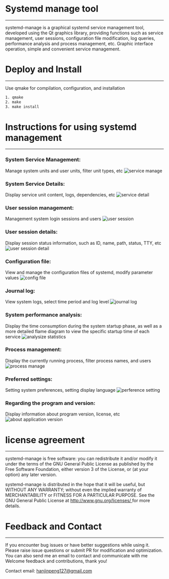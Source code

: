 
# Systemd manage tool
---
systemd-manage is a graphical systemd service management tool, developed using the Qt graphics library, providing functions such as service management, user sessions, configuration file modification, log queries, performance analysis and process management, etc.
Graphic interface operation, simple and convenient service management.

# Deploy and Install
---
Use qmake for compilation, configuration, and installation

```bash
1. qmake
2. make
3. make install
```



# Instructions for using systemd management
---
### System Service Management:
Manage system units and user units, filter unit types, etc
![service manage](./images/en/service-manage-view-1.png "systemd service unit manage")

### System Service Details:
Display service unit content, logs, dependencies, etc
![service detail](images/en/service-detail-view-1.png "service unit detail")

### User session management:
Management system login sessions and users
![user session](images/en/user-session-view-1.png "user session info")

### User session details:
Display session status information, such as ID, name, path, status, TTY, etc
![user session detail](images/en/user-session-detail-1.png "show user session detail")

### Configuration file:
View and manage the configuration files of systemd, modify parameter values
![config file](images/en/config-file-view-1.png "config file info")

### Journal log:
View system logs, select time period and log level
![journal log](images/en/journal-log-view-1.png "show journal log")

### System performance analysis:
Display the time consumption during the system startup phase, as well as a more detailed flame diagram to view the specific startup time of each service
![analysize statistics](images/en/analysize-statistics-view-1.png "systemd performance analysize statistics")

### Process management:
Display the currently running process, filter process names, and users
![process manage](images/en/process-manage-view-1.png "process management")

### Preferred settings:
Setting system preferences, setting display language
![perference setting](images/en/setting-view-1.png "program perference setting")

### Regarding the program and version:
Display information about program version, license, etc
![about application version](images/en/about-view-1.png "abuot version info")

# license agreement
---
systemd-manage is free software: you can redistribute it and/or modify it under the terms of the GNU General Public License as published by the Free Software Foundation, either version 3 of the License, or (at your option) any later version.

systemd-manage is distributed in the hope that it will be useful, but WITHOUT ANY WARRANTY; without even the implied warranty of MERCHANTABILITY or FITNESS FOR A PARTICULAR PURPOSE. See the GNU General Public License at [ http://www.gnu.org/licenses/ ]( http://www.gnu.org/licenses/ ) for more details.

# Feedback and Contact
---
If you encounter bug issues or have better suggestions while using it.
Please raise issue questions or submit PR for modification and optimization.
You can also send me an email to contact and communicate with me
Welcome feedback and contributions, thank you!

Contact email:  hanjinpeng127@gmail.com
